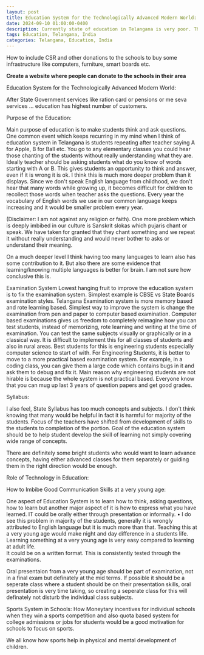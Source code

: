 ```yaml
---
layout: post
title: Education System for the Technologically Advanced Modern World:
date: 2024-09-10 01:00:00-0400
description: Currently state of education in Telangana is very poor. This is just a brain dump of few ideas on how to improve the system. 
tags: Education, Telangana, India
categories: Telangana, Education, India 
---
```



How to include CSR and other donations to the schools to buy some infrastructure like computers, furniture, smart boards etc. 


**Create a website where people can donate to the schools in their area**

Education System for the Technologically Advanced Modern World:

After State Government services like ration card or pensions or me seva services ... education has highest number of customers. 


Purpose of the Education: 

Main purpose of education is to make students think and ask questions. One common event which keeps recurring in my mind when I think of education system in Telangana is students repeating after teacher saying A for Apple, B for Ball etc. You go to any elementary classes you could hear those chanting of the students without really understanding what they are. Ideally teacher should be asking students what do you know of words starting with A or B. This gives students an opportunity to think and answer, even if it is wrong it is ok. I think this is much more deeper problem than it displays. Since we don't speak English language from childhood, we don't hear that many words while growing up, it becomes difficult for children to recollect those words when teacher asks the questions. Every year the vocabulary of English words we use in our common language keeps increasing and it would be smaller problem every year. 

(Disclaimer: I am not against any religion or faith). 
One more problem which is deeply imbibed in our culture is Sanskrit slokas which pujaris chant or speak. We have taken for granted that they chant something and we repeat it without really understanding and would never bother to asks or understand their meaning. 

On a much deeper level I think having too many languages to learn also has some contribution to it. But also there are some evidence that learning/knowing multiple languages is better for brain. I am not sure how conclusive this is.





Examination System
Lowest hanging fruit to improve the education system is to fix the examination system. Simplest example is CBSE vs State Boards examination styles. Telangana Examination system is more memory based and rote learning based. Simplest way to improve the system is change the examination from pen and paper to computer based examination. Computer based examinations gives us freedom to completely reimagine how you can test students, instead of memorizing, rote learning and writing at the time of examination. You can test the same subjects visually or graphically or in a classical way. 
It is difficult to implement this for all classes of students and also in rural areas. Best students for this is engineering students especially computer science to start of with. 
For Engineering Students, it is better to move to a more practical based examination system. For example, in a coding class, you can give them a large code which contains bugs in it and ask them to debug and fix it. Main reason why engineering students are not hirable is because the whole system is not practical based. Everyone know that you can mug up last 3 years of question papers and get good grades. 


Syllabus: 

I also feel, State Syllabus has too much concepts and subjects. I don't think knowing that many would be helpful in fact it is harmful for majority of the students. Focus of the teachers have shifted from development of skills to the students to completion of the portion. Goal of the education system should be to help student develop the skill of learning not simply covering wide range of concepts. 

There are definitely some bright students who would want to learn advance concepts, having either advanced classes for them separately or guiding them in the right direction would be enough. 


Role of Technology in Education:



How to Imbibe Good Communication Skills at a very young age: 

One aspect of Education System is to learn how to think, asking questions, how to learn but another major aspect of it is how to express what you have learned. 
IT could be orally either through presentation or informally.
    • I do see this problem in majority of the students, generally it is wrongly attributed to English language but it is much more than that. Teaching this at a very young age would make night and day difference in a students life. Learning something at a very young age is very easy compared to learning at adult life.  
It could be on a written format. 
This is consistently tested through the examinations. 

Oral presentaion from a very young age should be part of examination, not in a final exam but definately at the mid terms. If possible it should be a seperate class where a student should be on their presentation skills, oral presentation is very time taking, so creating a seperate class for this will definately not disturb the individual class subjects. 

Sports System in Schools: 
How Moneytary incentives for individual schools when they win a sports competition and also quota based system for college admissions or jobs for students would be a good motivation for schools to focus on sports. 

We all know how sports help in physical and mental development of children. 






